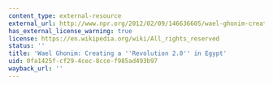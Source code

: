 ```yaml
---
content_type: external-resource
external_url: http://www.npr.org/2012/02/09/146636605/wael-ghonim-creating-a-revolution-2-0-in-egypt
has_external_license_warning: true
license: https://en.wikipedia.org/wiki/All_rights_reserved
status: ''
title: 'Wael Ghonim: Creating a ''Revolution 2.0'' in Egypt'
uid: 0fa1425f-cf29-4cec-8cce-f985ad493b97
wayback_url: ''
---
```

